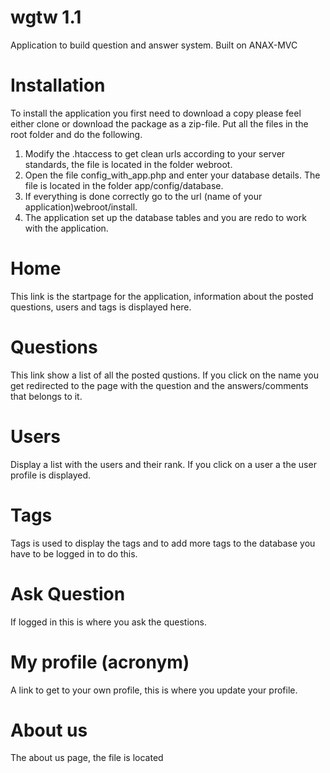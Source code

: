 # wgtw 1.1
Application to build question and answer system. 
Built on ANAX-MVC
# Installation
To install the application you first need to download a copy please feel either clone or download the package as a zip-file. 
Put all the files in the root folder and do the following. 

1. Modify the .htaccess to get clean urls according to your server standards, the file is located in the folder webroot. 
2. Open the file config_with_app.php and enter your database details. The file is located in the folder app/config/database. 
3. If everything is done correctly go to the url (name of your application)webroot/install. 
4. The application set up the database tables and you are redo to work with the application. 

# Home 
This link is the startpage for the application, information about the posted questions, users and tags is displayed here. 

# Questions 
This link show a list of all the posted qustions. If you click on the name you get redirected to the page with the question and the 
answers/comments that belongs to it. 


# Users
Display a list with the users and their rank. If you click on a user a the user profile is displayed. 

# Tags
Tags is used to display the tags and to add more tags to the database you have to be logged in to do this. 

# Ask Question
If logged in this is where you ask the questions. 

# My profile (acronym)
A link to get to your own profile, this is where you update your profile. 

# About us
The about us page, the file is located 






